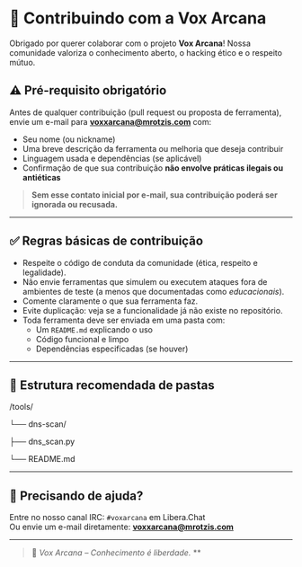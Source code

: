 # 🧠 Contribuindo com a Vox Arcana

Obrigado por querer colaborar com o projeto **Vox Arcana**! Nossa comunidade valoriza o conhecimento aberto, o hacking ético e o respeito mútuo.

## ⚠️ Pré-requisito obrigatório

Antes de qualquer contribuição (pull request ou proposta de ferramenta), envie um e-mail para **voxxarcana@mrotzis.com** com:

- Seu nome (ou nickname)
- Uma breve descrição da ferramenta ou melhoria que deseja contribuir
- Linguagem usada e dependências (se aplicável)
- Confirmação de que sua contribuição **não envolve práticas ilegais ou antiéticas**

> **Sem esse contato inicial por e-mail, sua contribuição poderá ser ignorada ou recusada.**

---

## ✅ Regras básicas de contribuição

- Respeite o código de conduta da comunidade (ética, respeito e legalidade).
- Não envie ferramentas que simulem ou executem ataques fora de ambientes de teste (a menos que documentadas como *educacionais*).
- Comente claramente o que sua ferramenta faz.
- Evite duplicação: veja se a funcionalidade já não existe no repositório.
- Toda ferramenta deve ser enviada em uma pasta com:
  - Um `README.md` explicando o uso
  - Código funcional e limpo
  - Dependências especificadas (se houver)

---

## 📂 Estrutura recomendada de pastas
/tools/

└── dns-scan/

├── dns_scan.py

└── README.md


---


## 🤝 Precisando de ajuda?

Entre no nosso canal IRC: `#voxarcana` em Libera.Chat  
Ou envie um e-mail diretamente: **voxxarcana@mrotzis.com**

---

> 🧭 *Vox Arcana – Conhecimento é liberdade.*
**



